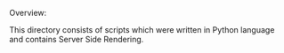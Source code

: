Overview:

This directory consists of scripts which were written in Python language and contains Server Side Rendering.
